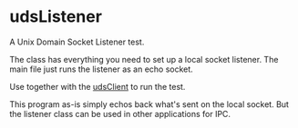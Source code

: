 # udsListener

A Unix Domain Socket Listener test.

The class has everything you need to set up a local socket listener.
The main file just runs the listener as an echo socket.

Use together with the [udsClient](https://github.com/erickveil/udsClient) to run the test.

This program as-is simply echos back what's sent on the local socket.
But the listener class can be used in other applications for IPC.

